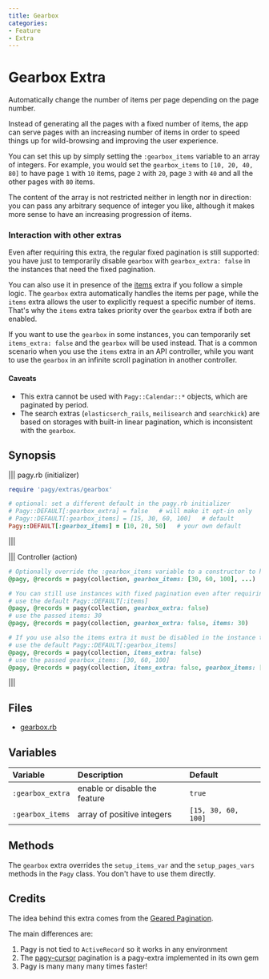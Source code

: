```yaml
---
title: Gearbox
categories:
- Feature
- Extra
---
```


# Gearbox Extra

Automatically change the number of items per page depending on the page number. 

Instead of generating all the pages with a fixed number of items, the app can serve pages with an increasing number of items in order to speed things up for wild-browsing and improving the user experience.

You can set this up by simply setting the `:gearbox_items` variable to an array of integers. For example, you would set the  `gearbox_items` to `[10, 20, 40, 80]` to have page `1` with `10` items, page `2` with `20`, page `3` with `40` and all the other pages with `80` items.

The content of the array is not restricted neither in length nor in direction: you can pass any arbitrary sequence of integer you like, although it makes more sense to have an increasing progression of items.    

### Interaction with other extras

Even after requiring this extra, the regular fixed pagination is still supported: you have just to temporarily disable `gearbox` with `gearbox_extra: false` in the instances that need the fixed pagination.

You can also use it in presence of the [items](items.md) extra if you follow a simple logic. The `gearbox` extra automatically handles the items per page, while the `items` extra allows the user to explicitly request a specific number of items. That's why the `items`  extra takes priority over the `gearbox` extra if both are enabled.

If you want to use the `gearbox` in some instances, you can temporarily set `items_extra: false` and the `gearbox`  will be used instead. That is a common scenario when you use the `items` extra in an API controller, while you want to use the `gearbox` in an infinite scroll pagination in another controller.

#### Caveats

- This extra cannot be used with `Pagy::Calendar::*` objects, which are paginated by period.
- The search extras (`elasticserch_rails`, `meilisearch` and `searchkick`) are based on storages with built-in linear pagination, which is inconsistent with the `gearbox`.

## Synopsis

||| pagy.rb (initializer)
```ruby
require 'pagy/extras/gearbox'

# optional: set a different default in the pagy.rb initializer
# Pagy::DEFAULT[:gearbox_extra] = false   # will make it opt-in only
# Pagy::DEFAULT[:gearbox_items] = [15, 30, 60, 100]   # default
Pagy::DEFAULT[:gearbox_items] = [10, 20, 50]   # your own default
```
|||

||| Controller (action)
```ruby
# Optionally override the :gearbox_items variable to a constructor to have it only for that instance
@pagy, @records = pagy(collection, gearbox_items: [30, 60, 100], ...)

# You can still use instances with fixed pagination even after requiring the extra
# use the default Pagy::DEFAULT[:items]
@pagy, @records = pagy(collection, gearbox_extra: false)
# use the passed items: 30
@pagy, @records = pagy(collection, gearbox_extra: false, items: 30)

# If you use also the items extra it must be disabled in the instance that use the gearbox
# use the default Pagy::DEFAULT[:gearbox_items]
@pagy, @records = pagy(collection, items_extra: false)
# use the passed gearbox_items: [30, 60, 100]
@pagy, @records = pagy(collection, items_extra: false, gearbox_items: [30, 60, 100])
```
|||

## Files

- [gearbox.rb](https://github.com/ddnexus/pagy/blob/master/lib/pagy/extras/gearbox.rb)

## Variables

| Variable         | Description                   | Default             |
| :--------------- | :---------------------------- | :------------------ |
| `:gearbox_extra` | enable or disable the feature | `true`              |
| `:gearbox_items` | array of positive integers    | `[15, 30, 60, 100]` |

## Methods

The `gearbox` extra overrides the `setup_items_var` and the `setup_pages_vars` methods in the `Pagy` class. You don't have to use them directly.

## Credits

The idea behind this extra comes from the [Geared Pagination](https://github.com/basecamp/geared_pagination).

The main differences are:

1. Pagy is not tied to `ActiveRecord` so it works in any environment
2. The [pagy-cursor](https://github.com/Uysim/pagy-cursor) pagination is a pagy-extra implemented in its own gem
3. Pagy is many many many times faster!
